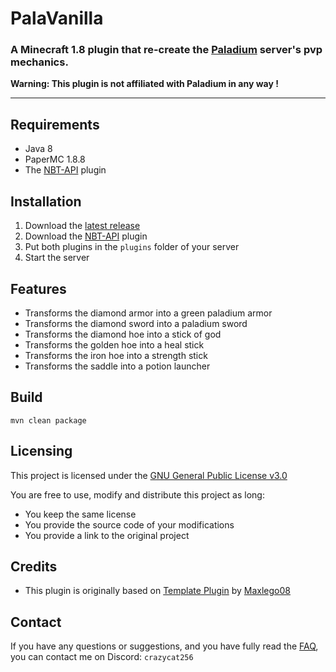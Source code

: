 # PalaVanilla

### A Minecraft 1.8 plugin that re-create the [Paladium](https://paladium-pvp.fr/) server's pvp mechanics.

**Warning: This plugin is not affiliated with Paladium in any way !**

---

## Requirements

- Java 8
- PaperMC 1.8.8
- The [NBT-API](https://modrinth.com/plugin/nbtapi/) plugin

## Installation

1. Download the [latest release](https://github.com/crazycat256/PalaVanilla/releases)
2. Download the [NBT-API](https://modrinth.com/plugin/nbtapi/) plugin
3. Put both plugins in the `plugins` folder of your server
4. Start the server

## Features

- Transforms the diamond armor into a green paladium armor
- Transforms the diamond sword into a paladium sword
- Transforms the diamond hoe into a stick of god
- Transforms the golden hoe into a heal stick
- Transforms the iron hoe into a strength stick
- Transforms the saddle into a potion launcher

## Build

```shell
mvn clean package
```

## Licensing

This project is licensed under the [GNU General Public License v3.0](https://www.gnu.org/licenses/gpl-3.0.html)

You are free to use, modify and distribute this project as long:
- You keep the same license
- You provide the source code of your modifications
- You provide a link to the original project

## Credits

- This plugin is originally based on [Template Plugin](https://github.com/Maxlego08/TemplatePlugin) by [Maxlego08](https://github.com/Maxlego08)

## Contact

If you have any questions or suggestions, and you have fully read the [FAQ](FAQ.md), you can contact me on Discord: `crazycat256`
